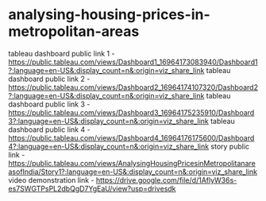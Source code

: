 # analysing-housing-prices-in-metropolitan-areas

tableau dashboard public link 1 - https://public.tableau.com/views/Dashboard1_16964173083940/Dashboard1?:language=en-US&:display_count=n&:origin=viz_share_link
tableau dashboard public link 2 - https://public.tableau.com/views/Dashboard2_16964174107320/Dashboard2?:language=en-US&:display_count=n&:origin=viz_share_link
tableau dashboard public link 3 - https://public.tableau.com/views/Dashboard3_16964175235910/Dashboard3?:language=en-US&:display_count=n&:origin=viz_share_link
tableau dashboard public link 4 - https://public.tableau.com/views/Dashboard4_16964176175600/Dashboard4?:language=en-US&:display_count=n&:origin=viz_share_link
story public link - https://public.tableau.com/views/AnalysingHousingPricesinMetropolitanareasofIndia/Story1?:language=en-US&:display_count=n&:origin=viz_share_link
video demonstration link - https://drive.google.com/file/d/1AflyW36s-es7SWGTPsPL2dbQgD7YgEaU/view?usp=drivesdk
